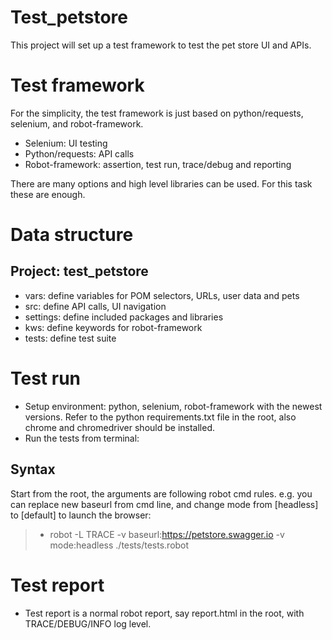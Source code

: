 # Test_petstore
This project will set up a test framework to test the pet store UI and APIs.
# Test framework
For the simplicity, the test framework is just based on python/requests, selenium, and robot-framework.  
- Selenium: UI testing
- Python/requests: API calls
- Robot-framework: assertion, test run, trace/debug and reporting

There are many options and high level libraries can be used. For this task these are enough.
# Data structure
## Project: test_petstore
- vars: define variables for POM selectors, URLs, user data and pets
- src: define API calls, UI navigation
- settings: define included packages and libraries
- kws: define keywords for robot-framework
- tests: define test suite

# Test run
- Setup environment: python, selenium, robot-framework with the newest versions. Refer to the python requirements.txt file in the root, also chrome and chromedriver should be installed.
- Run the tests from terminal:
## Syntax 
Start from the root, the arguments are following robot cmd rules. e.g. you can replace new baseurl from cmd line, and change mode from [headless] to [default] to launch the browser:
>- robot -L TRACE -v baseurl:https://petstore.swagger.io -v mode:headless ./tests/tests.robot
# Test report
- Test report is a normal robot report, say report.html in the root, with TRACE/DEBUG/INFO log level.

